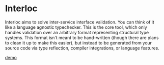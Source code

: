 # Interloc

Interloc aims to solve inter-service interface validation. You can think of it like a language agnostic typechecker. This is the core tool, which only handles validation over an arbitrary format representing structural type systems. This format isn't meant to be hand-written (though there are plans to clean it up to make this easier), but instead to be generated from your source code via type reflection, compiler integrations, or language features.

[demo](./demo/recording.mp4)
